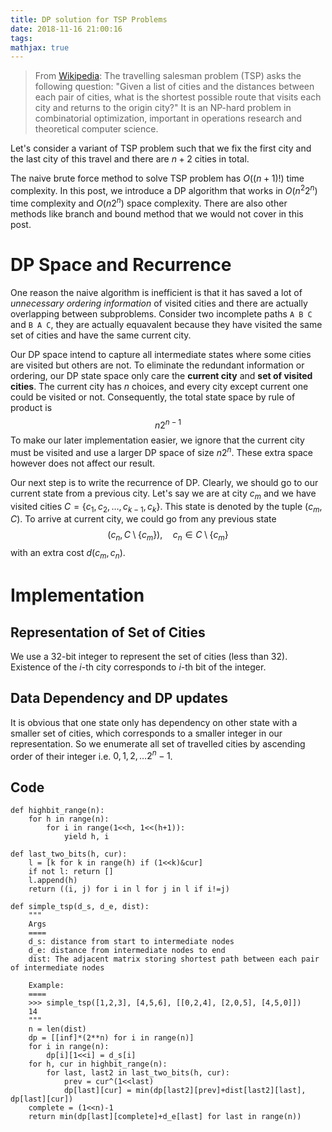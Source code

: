 ```yaml
---
title: DP solution for TSP Problems
date: 2018-11-16 21:00:16
tags:
mathjax: true
---
```


> From [Wikipedia](https://en.wikipedia.org/wiki/Travelling_salesman_problem): The travelling salesman problem (TSP) asks the following question: "Given a list of cities and the distances between each pair of cities, what is the shortest possible route that visits each city and returns to the origin city?" It is an NP-hard problem in combinatorial optimization, important in operations research and theoretical computer science. 

Let's consider a variant of TSP problem such that we fix the first city and the last city of this travel and there are $n+2$ cities in total.

The naive brute force method to solve TSP problem has $O((n+1)!)$ time complexity. In this post, we introduce a DP algorithm that works in $O(n^2 2^n)$ time complexity and $O(n 2^n)$ space complexity. There are also other methods like branch and bound method that we would not cover in this post.

# DP Space and Recurrence
One reason the naive algorithm is inefficient is that it has saved a lot of *unnecessary ordering information* of visited cities and there are actually overlapping between subproblems. Consider two incomplete paths `A B C` and `B A C`, they are actually equavalent because they have visited the same set of cities and have the same current city.

Our DP space intend to capture all intermediate states where some cities are visited but others are not. To eliminate the redundant information or ordering, our DP state space only care the __current city__ and __set of visited cities__. The current city has $n$ choices, and every city except current one could be visited or not. Consequently, the total state space by rule of product is
$$n 2^{n-1}$$
To make our later implementation easier, we ignore that the current city must be visited and use a larger DP space of size $n 2^n$. These extra space however does not affect our result.

Our next step is to write the recurrence of DP. Clearly, we should go to our current state from a previous city. Let's say we are at city $c_m$ and we have visited cities $C=\{c_1, c_2,\ldots, c_{k-1}, c_k\}$. This state is denoted by the tuple $(c_m, C)$. To arrive at current city, we could go from any previous state
$$(c_n, C\setminus\{c_m\}),\quad c_n\in C\setminus\{c_m\}$$
with an extra cost $d(c_m, c_n)$.


# Implementation
## Representation of Set of Cities
We use a 32-bit integer to represent the set of cities (less than 32). Existence of the $i$-th city corresponds to $i$-th bit of the integer. 

## Data Dependency and DP updates
It is obvious that one state only has dependency on other state with a smaller set of cities, which corresponds to a smaller integer in our representation. So we enumerate all set of travelled cities by ascending order of their integer i.e. $0,1,2,\ldots 2^n-1$.

## Code
```pyinf = float('inf')
def highbit_range(n):
    for h in range(n):
        for i in range(1<<h, 1<<(h+1)):
            yield h, i

def last_two_bits(h, cur):
    l = [k for k in range(h) if (1<<k)&cur]
    if not l: return []
    l.append(h)
    return ((i, j) for i in l for j in l if i!=j)

def simple_tsp(d_s, d_e, dist):
    """
    Args
    ====
    d_s: distance from start to intermediate nodes
    d_e: distance from intermediate nodes to end
    dist: The adjacent matrix storing shortest path between each pair of intermediate nodes
    
    Example:
    ====
    >>> simple_tsp([1,2,3], [4,5,6], [[0,2,4], [2,0,5], [4,5,0]])
    14
    """
    n = len(dist)
    dp = [[inf]*(2**n) for i in range(n)]
    for i in range(n):
        dp[i][1<<i] = d_s[i]
    for h, cur in highbit_range(n):
        for last, last2 in last_two_bits(h, cur):
            prev = cur^(1<<last)
            dp[last][cur] = min(dp[last2][prev]+dist[last2][last], dp[last][cur])
    complete = (1<<n)-1
    return min(dp[last][complete]+d_e[last] for last in range(n))
```
